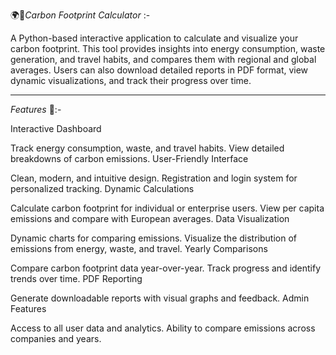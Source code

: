 🌍🌱*Carbon Footprint Calculator* :-

A Python-based interactive application to calculate and visualize your carbon footprint. This tool provides insights into energy consumption, waste generation, and travel habits, and compares them with regional and global averages. Users can also download detailed reports in PDF format, view dynamic visualizations, and track their progress over time.

-----------------------------------------------------------------------------------------------------------------------------

*Features* 🌟:- 

Interactive Dashboard

Track energy consumption, waste, and travel habits.
View detailed breakdowns of carbon emissions.
User-Friendly Interface

Clean, modern, and intuitive design.
Registration and login system for personalized tracking.
Dynamic Calculations

Calculate carbon footprint for individual or enterprise users.
View per capita emissions and compare with European averages.
Data Visualization

Dynamic charts for comparing emissions.
Visualize the distribution of emissions from energy, waste, and travel.
Yearly Comparisons

Compare carbon footprint data year-over-year.
Track progress and identify trends over time.
PDF Reporting

Generate downloadable reports with visual graphs and feedback.
Admin Features

Access to all user data and analytics.
Ability to compare emissions across companies and years.


